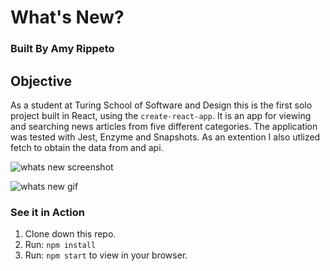 # What's New?

### Built By Amy Rippeto

## Objective

As a student at Turing School of Software and Design this is the first solo project built in React, using the `create-react-app`. It is an app for viewing and searching news articles from five different categories. The application was tested with Jest, Enzyme and Snapshots. As an extention I also utlized fetch to obtain the data from and api. 


![whats new screenshot](https://github.com/aripp2/WhatsNew/blob/master/local.png)

![whats new gif](https://media.giphy.com/media/lmvxxD2vw4c1wRtETI/giphy.gif)


### See it in Action

1. Clone down this repo.
2. Run: `npm install`
3. Run: `npm start` to view in your browser. 


